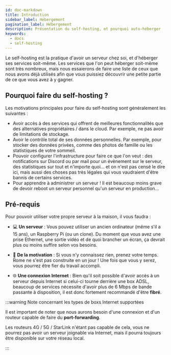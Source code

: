```yaml
---
id: doc-markdown
title: Introduction
sidebar_label: Hébergement
pagination_label: Hébergement
description: Présentation du self-hosting, et pourquoi auto-héberger
keywords:
  - docs
  - self-hosting
---
```


Le self-hosting est la pratique d'avoir un serveur chez soi, et d'héberger ses services soit-même. Les services que l'on peut héberger soit-même sont très nombreux, mais nous essaierons de faire une liste de ceux que nous avons déjà utilisés afin que vous puissiez découvrir une petite partie de ce que vous avez à y gagner.

## Pourquoi faire du self-hosting ?

Les motivations principales pour faire du self-hosting sont généralement les suivantes :

- Avoir accès à des services qui offrent de meilleures fonctionnalités que des alternatives propriétaires / dans le cloud. Par exemple, ne pas avoir de limitations de stockage.
- Avoir le contrôle total de ses données personnelles. Par exemple, pour stocker des données privées, comme des photos de famille ou les statistiques de votre sommeil.
- Pouvoir configurer l'infrastructure pour faire ce que l'on veut : des notifications sur Discord ou par mail pour un évènement sur le serveur, des statistiques sur tout et n'importe quoi... et on n'est pas censé le dire ici, mais aussi des choses pas très légales qui vous vaudraient d'être bannis de certains services.
- Pour apprendre à administrer un serveur ! Il est beaucoup moins grave de devoir reboot un serveur personnel qu'un serveur en production...

## Pré-requis

Pour pouvoir utiliser votre propre serveur à la maison, il vous faudra :

- :computer: **Un serveur** : Vous pouvez utiliser un ancien ordinateur (même s'il a 15 ans), un Raspberry Pi (ou un clone). Du moment que vous avez une prise Ethernet, une sortie vidéo et de quoi brancher un écran, ça devrait plus ou moins suffire selon vos besoins.

- :muscle: **De la motivation** : Si vous n'y connaissez rien, prenez votre temps. Rome ne s'est pas construite en un jour ! Une fois que vous y serez, vous pourrez être fier du travail accompli.

- :globe_with_meridians: **Une connexion Internet** : Bien qu'il soit possible d'avoir accès à un serveur depuis Internet si celui-ci tourne derrière une box ADSL, beaucoup de services nécessite d'avoir plus de 6 Mbps de bande passante à disposition, il est donc fortement recommandé d'être **fibré**.

:::warning Note concernant les types de boxs Internet supportées

Il est important de noter que nous aurons besoin d'une connexion et d'un routeur capable de faire du **port-forwarding**.

Les routeurs 4G / 5G / StarLink n'étant pas capable de cela, vous ne pourrez pas avoir un serveur joignable via Internet, mais il pourra toujours être disponible sur votre réseau local.

:::

